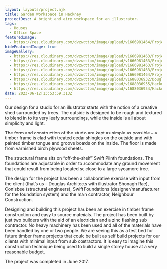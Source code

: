 ```yaml
---
layout: layouts/project.njk
title: Garden Workspace in Hackney
projectDesc: A bright and airy workspace for an illustrator.
tags:
  - Houses
  - Office Space
featuredImage:
  - https://res.cloudinary.com/dvzwcttpm/image/upload/v1666981464/Projects/Garden%20Workspace%20in%20Hackney/garden-studio-in-stoke-newington-by-douglas-architects_xq4yab.jpg
hideFeaturedImage: true
imageGallery:
  - https://res.cloudinary.com/dvzwcttpm/image/upload/v1666981463/Projects/Garden%20Workspace%20in%20Hackney/architect-stoke-newington_gqhm72.jpg
  - https://res.cloudinary.com/dvzwcttpm/image/upload/v1666981463/Projects/Garden%20Workspace%20in%20Hackney/Douglas_Architects_Illustrators_Studio_Hackney_04jpg_lc7boa.jpg
  - https://res.cloudinary.com/dvzwcttpm/image/upload/v1666981463/Projects/Garden%20Workspace%20in%20Hackney/Douglas_Architects_Illustrators_Studio_Hackney_05_boxlcd.jpg
  - https://res.cloudinary.com/dvzwcttpm/image/upload/v1666981463/Projects/Garden%20Workspace%20in%20Hackney/Douglas_Architects_Illustrators_Studio_in_Hackney_07jpg_nmkbqj.jpg
  - https://res.cloudinary.com/dvzwcttpm/image/upload/v1666981464/Projects/Garden%20Workspace%20in%20Hackney/illustrators-shed-and-garden-office-studio-in-hackney_c7zwit.jpg
  - https://res.cloudinary.com/dvzwcttpm/image/upload/v1688036932/Douglas_Architects_Illustrators_Studio_Site_Plan_lssk22.jpg
  - https://res.cloudinary.com/dvzwcttpm/image/upload/v1688036955/Hackney_garden_studio_front_elevation_wn3zkc.jpg
  - https://res.cloudinary.com/dvzwcttpm/image/upload/v1688036954/Hackney_garden_studio_cedar_cladding_plan_f1frrc.jpg
date: 2023-06-12T13:53:59.313Z
---
```

Our design for a studio for an illustrator starts with the notion of a creative shed surrounded by trees. The outside is designed to be rough and textured to blend in to its very leafy surroundings, while the inside is all about simplicity and light.

The form and construction of the studio are kept as simple as possible – a timber frame is clad with treated cedar shingles on the outside and with painted timber tongue and groove boards on the inside. The floor is made from varnished birch plywood sheets.

The structural frame sits on “off-the-shelf” Swift Plinth foundations. The foundations are adjustable in order to accommodate any ground movement that could result from being located so close to a large sycamore tree.

The design for the project has been a collaborative exercise with input from the client (that’s us – Douglas Architects with illustrator Shonagh Rae), Conisbee (structural engineers),  Swift Foundations (designer/manufacturer for the foundation system) and the main contractor, Neighbour Construction.

Designing and building this project has been an exercise in timber frame construction and easy to source materials. The project has been built by just two builders with the aid of an electrician and a zinc flashing sub contractor. No heavy machinery has been used and all of the materials have been handled by one or two people. We are seeing this as a test bed for future timber frame projects that could be built as self build projects for our clients with minimal input from sub contractors. It is easy to imagine this construction technique being used to build a single storey house at a very reasonable budget.

The project was completed in June 2017.